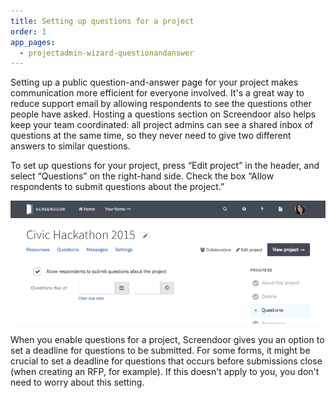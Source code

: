 ```yaml
---
title: Setting up questions for a project
order: 1
app_pages:
  - projectadmin-wizard-questionandanswer
---
```


Setting up a public question-and-answer page for your project makes communication more efficient for everyone involved. It's a great way to reduce support email by allowing respondents to see the questions other people have asked. Hosting a questions section on Screendoor also helps keep your team coordinated: all project admins can see a shared inbox of questions at the same time, so they never need to give two different answers to similar questions.

To set up questions for your project, press &ldquo;Edit project&rdquo; in the header, and select &ldquo;Questions&rdquo; on the right-hand side. Check the box &ldquo;Allow respondents to submit questions about the project.&rdquo;

![Questions page in the project wizard.](../images/questions_1.png)

When you enable questions for a project, Screendoor gives you an option to set a deadline for questions to be submitted. For some forms, it might be crucial to set a deadline for questions that occurs before submissions close (when creating an RFP, for example). If this doesn't apply to you, you don't need to worry about this setting.
